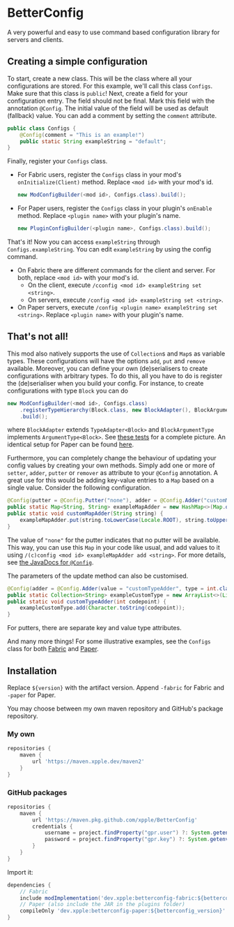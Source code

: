 # BetterConfig
A very powerful and easy to use command based configuration library for servers and clients.

## Creating a simple configuration
To start, create a new class. This will be the class where all your configurations are stored. For this example, we'll
call this class `Configs`. Make sure that this class is `public`! Next, create a field for your configuration entry. The
field should not be final. Mark this field with the annotation `@Config`. The initial value of the field will be used as
default (fallback) value. You can add a comment by setting the `comment` attribute.
```java
public class Configs {
    @Config(comment = "This is an example!")
    public static String exampleString = "default";
}
```
Finally, register your `Configs` class.
- For Fabric users, register the `Configs` class in your mod's `onInitialize(Client)` method. Replace `<mod id>` with your 
mod's id.
  ```java
  new ModConfigBuilder(<mod id>, Configs.class).build();
  ```
- For Paper users, register the `Configs` class in your plugin's `onEnable` method. Replace `<plugin name>` with your
plugin's name.
  ```java
  new PluginConfigBuilder(<plugin name>, Configs.class).build();
  ```
That's it! Now you can access `exampleString` through `Configs.exampleString`. You can edit `exampleString` by using the
config command.
- On Fabric there are different commands for the client and server.  For both, replace `<mod id>` with your mod's id.
  - On the client, execute `/cconfig <mod id> exampleString set <string>`.
  - On servers, execute `/config <mod id> exampleString set <string>`.
- On Paper servers, execute `/config <plugin name> exampleString set <string>`. Replace `<plugin name>` with your
plugin's name.

## That's not all!
This mod also natively supports the use of `Collection`s and `Map`s as variable types. These configurations will have
the options `add`, `put` and `remove` available. Moreover, you can define your own (de)serialisers to create
configurations with arbitrary types. To do this, all you have to do is register the (de)serialiser when you build your
config. For instance, to create configurations with type `Block` you can do
```java
new ModConfigBuilder(<mod id>, Configs.class)
    .registerTypeHierarchy(Block.class, new BlockAdapter(), BlockArgumentType::block)
    .build();
```
where `BlockAdapter` extends `TypeAdapter<Block>` and `BlockArgumentType` implements `ArgumentType<Block>`. See
[these tests](fabric/src/testmod/java/dev/xpple/betterconfig) for a complete picture. An identical setup for Paper can
be found [here](paper/src/testplugin/java/dev/xpple/betterconfig).

Furthermore, you can completely change the behaviour of updating your config values by creating your own methods. Simply
add one or more of `setter`, `adder`, `putter` or `remover` as attribute to your `@Config` annotation. A great use for
this would be adding key-value entries to a `Map` based on a single value. Consider the following configuration.
```java
@Config(putter = @Config.Putter("none"), adder = @Config.Adder("customMapAdder"))
public static Map<String, String> exampleMapAdder = new HashMap<>(Map.of("a", "A", "b", "B"));
public static void customMapAdder(String string) {
    exampleMapAdder.put(string.toLowerCase(Locale.ROOT), string.toUpperCase(Locale.ROOT));
}
```
The value of `"none"` for the putter indicates that no putter will be available. This way, you can use this `Map` in your
code like usual, and add values to it using `/(c)config <mod id> exampleMapAdder add <string>`. For more details, see
[the JavaDocs for `@Config`](common/src/main/java/dev/xpple/betterconfig/api/Config.java).

The parameters of the update method can also be customised.
```java
@Config(adder = @Config.Adder(value = "customTypeAdder", type = int.class))
public static Collection<String> exampleCustomType = new ArrayList<>(List.of("%", "@"));
public static void customTypeAdder(int codepoint) {
    exampleCustomType.add(Character.toString(codepoint));
}
```
For putters, there are separate key and value type attributes.

And many more things! For some illustrative examples, see the `Configs` class for both
[Fabric](fabric/src/testmod/java/dev/xpple/betterconfig/Configs.java) and
[Paper](paper/src/testplugin/java/dev/xpple/betterconfig/Configs.java).

## Installation
Replace `${version}` with the artifact version. Append `-fabric` for Fabric and `-paper` for Paper.

You may choose between my own maven repository and GitHub's package repository.
### My own
```groovy
repositories {
    maven {
        url 'https://maven.xpple.dev/maven2'
    }
}
```
### GitHub packages
```groovy
repositories {
    maven {
        url 'https://maven.pkg.github.com/xpple/BetterConfig'
        credentials {
            username = project.findProperty("gpr.user") ?: System.getenv("USERNAME")
            password = project.findProperty("gpr.key") ?: System.getenv("TOKEN")
        }
    }
}
```
Import it:
```groovy
dependencies {
    // Fabric
    include modImplementation('dev.xpple:betterconfig-fabric:${betterconfig-version}')
    // Paper (also include the JAR in the plugins folder)
    compileOnly 'dev.xpple:betterconfig-paper:${betterconfig_version}'
}
```
